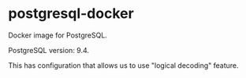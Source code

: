 # postgresql-docker

Docker image for PostgreSQL.

PostgreSQL version: 9.4.

This has configuration that allows us to use "logical decoding" feature. 


